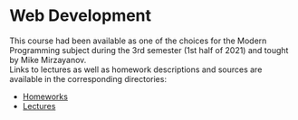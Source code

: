 # Web Development
This course had been available as one of the choices for the Modern Programming subject during the 3rd semester (1st half of 2021) and tought by Mike Mirzayanov.  
Links to lectures as well as homework descriptions and sources are available in the corresponding directories:
- [Homeworks](homeworks)
- [Lectures](lectures)
